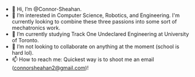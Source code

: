 - 👋 Hi, I’m @Connor-Sheahan.
- 👀 I’m interested in Computer Science, Robotics, and Engineering. I'm currently looking to combine these three passions into some sort of mechatronics work.
- 🌱 I’m currently studying Track One Undeclared Engineering at University of Toronto.
- 💞️ I’m not looking to collaborate on anything at the moment (school is hard lol).
- 📫 How to reach me: Quickest way is to shoot me an email (connorsheahan2@gmail.com)!

<!---
Connor-Sheahan/Connor-Sheahan is a ✨ special ✨ repository because its `README.md` (this file) appears on your GitHub profile.
You can click the Preview link to take a look at your changes.
--->
